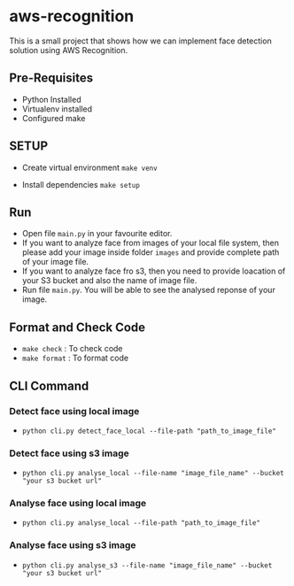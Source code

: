 # aws-recognition
This is a small project that shows how we can implement face detection solution using AWS Recognition.

## Pre-Requisites
- Python Installed
- Virtualenv installed
- Configured make

## SETUP

- Create virtual environment
`make venv`

- Install dependencies
`make setup`

## Run 
- Open file `main.py` in your favourite editor.
- If you want to analyze face from images of your local file system, then please add your image inside folder `images` and provide complete path of your image file.
- If you want to analyze face fro s3, then you need to provide loacation of your S3 bucket and also the name of image file.
- Run file `main.py`. You will be able to see the analysed reponse of your image.

## Format and Check Code
- `make check` : To check code
- `make format` : To format code

## CLI Command

### Detect face using local image
- `python cli.py detect_face_local --file-path "path_to_image_file" `

### Detect face using s3 image
- `python cli.py analyse_local --file-name "image_file_name" --bucket "your s3 bucket url"`

### Analyse face using local image
- `python cli.py analyse_local --file-path "path_to_image_file" `

### Analyse face using s3 image
- `python cli.py analyse_s3 --file-name "image_file_name" --bucket "your s3 bucket url"`
